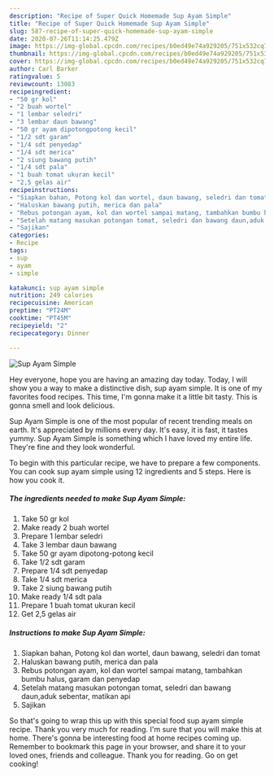 ```yaml
---
description: "Recipe of Super Quick Homemade Sup Ayam Simple"
title: "Recipe of Super Quick Homemade Sup Ayam Simple"
slug: 587-recipe-of-super-quick-homemade-sup-ayam-simple
date: 2020-07-26T11:14:25.479Z
image: https://img-global.cpcdn.com/recipes/b0ed49e74a929205/751x532cq70/sup-ayam-simple-foto-resep-utama.jpg
thumbnail: https://img-global.cpcdn.com/recipes/b0ed49e74a929205/751x532cq70/sup-ayam-simple-foto-resep-utama.jpg
cover: https://img-global.cpcdn.com/recipes/b0ed49e74a929205/751x532cq70/sup-ayam-simple-foto-resep-utama.jpg
author: Carl Barker
ratingvalue: 5
reviewcount: 13083
recipeingredient:
- "50 gr kol"
- "2 buah wortel"
- "1 lembar seledri"
- "3 lembar daun bawang"
- "50 gr ayam dipotongpotong kecil"
- "1/2 sdt garam"
- "1/4 sdt penyedap"
- "1/4 sdt merica"
- "2 siung bawang putih"
- "1/4 sdt pala"
- "1 buah tomat ukuran kecil"
- "2,5 gelas air"
recipeinstructions:
- "Siapkan bahan, Potong kol dan wortel, daun bawang, seledri dan tomat"
- "Haluskan bawang putih, merica dan pala"
- "Rebus potongan ayam, kol dan wortel sampai matang, tambahkan bumbu halus, garam dan penyedap"
- "Setelah matang masukan potongan tomat, seledri dan bawang daun,aduk sebentar, matikan api"
- "Sajikan"
categories:
- Recipe
tags:
- sup
- ayam
- simple

katakunci: sup ayam simple 
nutrition: 249 calories
recipecuisine: American
preptime: "PT24M"
cooktime: "PT45M"
recipeyield: "2"
recipecategory: Dinner

---
```



![Sup Ayam Simple](https://img-global.cpcdn.com/recipes/b0ed49e74a929205/751x532cq70/sup-ayam-simple-foto-resep-utama.jpg)

Hey everyone, hope you are having an amazing day today. Today, I will show you a way to make a distinctive dish, sup ayam simple. It is one of my favorites food recipes. This time, I'm gonna make it a little bit tasty. This is gonna smell and look delicious.

Sup Ayam Simple is one of the most popular of recent trending meals on earth. It's appreciated by millions every day. It's easy, it is fast, it tastes yummy. Sup Ayam Simple is something which I have loved my entire life. They're fine and they look wonderful.




To begin with this particular recipe, we have to prepare a few components. You can cook sup ayam simple using 12 ingredients and 5 steps. Here is how you cook it.

<!--inarticleads1-->

##### The ingredients needed to make Sup Ayam Simple:

1. Take 50 gr kol
1. Make ready 2 buah wortel
1. Prepare 1 lembar seledri
1. Take 3 lembar daun bawang
1. Take 50 gr ayam dipotong-potong kecil
1. Take 1/2 sdt garam
1. Prepare 1/4 sdt penyedap
1. Take 1/4 sdt merica
1. Take 2 siung bawang putih
1. Make ready 1/4 sdt pala
1. Prepare 1 buah tomat ukuran kecil
1. Get 2,5 gelas air




<!--inarticleads2-->

##### Instructions to make Sup Ayam Simple:

1. Siapkan bahan, Potong kol dan wortel, daun bawang, seledri dan tomat
1. Haluskan bawang putih, merica dan pala
1. Rebus potongan ayam, kol dan wortel sampai matang, tambahkan bumbu halus, garam dan penyedap
1. Setelah matang masukan potongan tomat, seledri dan bawang daun,aduk sebentar, matikan api
1. Sajikan




So that's going to wrap this up with this special food sup ayam simple recipe. Thank you very much for reading. I'm sure that you will make this at home. There's gonna be interesting food at home recipes coming up. Remember to bookmark this page in your browser, and share it to your loved ones, friends and colleague. Thank you for reading. Go on get cooking!
